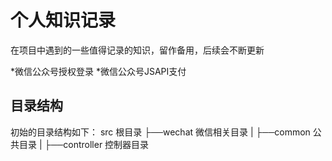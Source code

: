 个人知识记录
===============
在项目中遇到的一些值得记录的知识，留作备用，后续会不断更新

*微信公众号授权登录
*微信公众号JSAPI支付
## 目录结构

初始的目录结构如下：
src 根目录
├──wechat    微信相关目录
|	├──common 公共目录
|   ├──controller 控制器目录